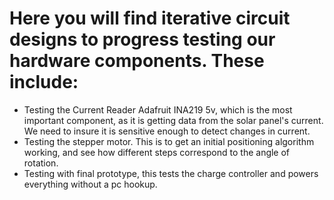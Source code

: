 # Here you will find iterative circuit designs to progress testing our hardware components. These include: #
- Testing the Current Reader Adafruit INA219 5v, which is the most important component, as it is getting data from the solar panel's current. We need to insure it is sensitive enough to detect changes in current.
- Testing the stepper motor. This is to get an initial positioning algorithm working, and see how different steps correspond to the angle of rotation.
- Testing with final prototype, this tests the charge controller and powers everything without a pc hookup.
